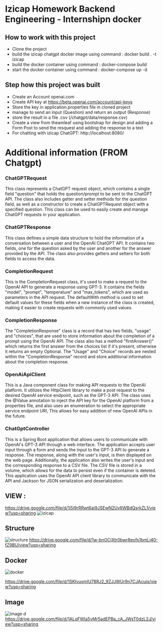 # Izicap Homework Backend Engineering - Internshipn docker

## How  to  work  with  this  project
* Clone the project
* build the izicap chatgpt docker image  using command :  docker build . -t izicap
* build the docker container using command  : docker-compose build
* start the docker container using command  : docker-compose up -d
## Step how this  project was built
* Create an Account openai.com
* Create API key at https://beta.openai.com/account/api-keys
* Store the key in application.properties file in cloned project
* manage to send an input (Question) and return an output (Response)
* store the result in  a file .csv (/chatgpt/data/response.csv)
* Create a  view from theamleaf using bootstrap for design and adding a Form Post to send the  resquest and adding the response to a text
* For chatting with izicap ChatGPT: http://localhost:8080/

# Additional information (FROM Chatgpt)


### ChatGPTRequest

This class represents a ChatGPT request object, which contains a single field "question" that holds the question/prompt to be sent to the ChatGPT API. The class also includes getter and setter methods for the question field, as well as a constructor to create a ChatGPTRequest object with a specified question. This class can be used to easily create and manage ChatGPT requests in your application.

### ChatGPTResponse

This class defines a simple data structure to hold the information of a conversation between a user and the OpenAI ChatGPT API. It contains two fields, one for the question asked by the user and another for the answer provided by the API. The class also provides getters and setters for both fields to access the data.

### CompletionRequest

This is the CompletionRequest class, it's used to make a request to the OpenAI API to generate a response using GPT-3. It contains the fields "model", "prompt", "temperature" and "max_tokens", which are used as parameters in the API request. The defaultWith method is used to set default values for these fields when a new instance of the class is created, making it easier to create requests with commonly used values.

### CompletionResponse

The "CompletionResponse" class is a record that has two fields, "usage" and "choices", that are used to store information about the completion of a prompt using the OpenAI API. The class also has a method "firstAnswer()" which returns the first answer from the choices list if it's present, otherwise it returns an empty Optional. The "Usage" and "Choice" records are nested within the "CompletionResponse" record and store additional information about the completion response.

### OpenAiApiClient

This is a Java component class for making API requests to the OpenAI platform. It utilizes the HttpClient library to make a post request to the desired OpenAI service endpoint, such as the GPT-3 API. The class uses the @Value annotation to inject the API key for the OpenAI platform from a properties file, and also uses an enumeration to select the appropriate service endpoint URI, This allows for easy addition of new OpenAI APIs in the future.

### ChatGptController

This is a Spring Boot application that allows users to communicate with OpenAI's GPT-3 API through a web interface. The application accepts user input through a form and sends the input to the GPT-3 API to generate a response. The response, along with the user's input, is then displayed on the web page. Additionally, the application also writes the user's input and the corresponding response to a CSV file. The CSV file is stored in a volume, which allows for the data to persist even if the container is deleted. This application uses the OpenAI API client library to communicate with the API and Jackson for JSON serialization and deserialization.


## VIEW :
https://drive.google.com/file/d/1i5j9rRRwt6ai9JSEwN2Uv6WBdQsrkZL1/view?usp=sharing
![izicap](https://user-images.githubusercontent.com/44303541/215216320-88f95df4-c709-413e-a42b-0af697e047e3.png)
## Structure 
![structure](https://user-images.githubusercontent.com/44303541/215216169-9b23b3ac-5ebb-4a95-a7d6-6b2efcc363c5.png)
https://drive.google.com/file/d/1w-bnOCjXtr0bwr8eofs1bmLj40-fZ9BU/view?usp=sharing
## Docker
![docker](https://user-images.githubusercontent.com/44303541/215216209-abb9208a-4eab-4f82-b66c-91f94606a36f.png)

https://drive.google.com/file/d/1SKlvuvmlU78RJ2_9ZJJWUr9n7CJAcuiq/view?usp=sharing
## Image
![image d](https://user-images.githubusercontent.com/44303541/215216414-6c522b49-03d3-404e-a9bb-7ee711ec4212.png)
https://drive.google.com/file/d/1ALqFWla5yMr5adEPBa_cA_JWsT0dzL2J/view?usp=sharing